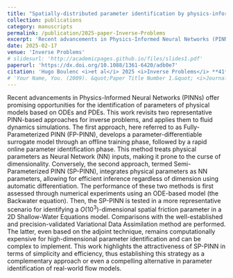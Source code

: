 ```yaml
---
title: "Spatially-distributed parameter identification by physics-informed neural networks illustrated on the 2D shallow-water equations"
collection: publications
category: manuscripts
permalink: /publication/2025-paper-Inverse-Problems
excerpt: 'Recent advancements in Physics-Informed Neural Networks (PINNs) offer promising opportunities for the identification of parameters of physical models based on ODEs and PDEs. This work revisits two representative PINN-based approaches for inverse problems, and applies them to fluid dynamics simulations. The first approach, here referred to as Fully-Parameterized PINN (FP-PINN), develops a parameter-differentiable surrogate model through an offline training phase, followed by a rapid online parameter identification phase. This method treats physical parameters as Neural Network (NN) inputs, making it prone to the curse of dimensionality. Conversely, the second approach, termed Semi-Parameterized PINN (SP-PINN), integrates physical parameters as NN parameters, allowing for efficient inference regardless of dimension using automatic differentiation. The performance of these two methods is first assessed through numerical experiments using an ODE-based model (the Backwater equation). Then, the SP-PINN is tested in a more representative scenario for identifying a $O(10^3)$-dimensional spatial friction parameter in a 2D Shallow-Water Equations model. Comparisons with the well-established and precision-validated Variational Data Assimilation method are performed. The latter, even based on the adjoint technique, remains computationally expensive for high-dimensional parameter identification and can be complex to implement. This work highlights the attractiveness of SP-PINN in terms of simplicity and efficiency, thus establishing this strategy as a complementary approach or even a compelling alternative in parameter identification of real-world flow models.'
date: 2025-02-17
venue: 'Inverse Problems'
# slidesurl: 'http://academicpages.github.io/files/slides1.pdf'
paperurl: 'https://dx.doi.org/10.1088/1361-6420/adb0e7'
citation: 'Hugo Boulenc <i>et al</i> 2025 <i>Inverse Problems</i> **41** 035006'
# 'Your Name, You. (2009). &quot;Paper Title Number 1.&quot; <i>Journal 1</i>. 1(1).'
---
```


Recent advancements in Physics-Informed Neural Networks (PINNs) offer promising opportunities for the identification of parameters of physical models based on ODEs and PDEs. This work revisits two representative PINN-based approaches for inverse problems, and applies them to fluid dynamics simulations. The first approach, here referred to as Fully-Parameterized PINN (FP-PINN), develops a parameter-differentiable surrogate model through an offline training phase, followed by a rapid online parameter identification phase. This method treats physical parameters as Neural Network (NN) inputs, making it prone to the curse of dimensionality. Conversely, the second approach, termed Semi-Parameterized PINN (SP-PINN), integrates physical parameters as NN parameters, allowing for efficient inference regardless of dimension using automatic differentiation. The performance of these two methods is first assessed through numerical experiments using an ODE-based model (the Backwater equation). Then, the SP-PINN is tested in a more representative scenario for identifying a $O(10^3)$-dimensional spatial friction parameter in a 2D Shallow-Water Equations model. Comparisons with the well-established and precision-validated Variational Data Assimilation method are performed. The latter, even based on the adjoint technique, remains computationally expensive for high-dimensional parameter identification and can be complex to implement. This work highlights the attractiveness of SP-PINN in terms of simplicity and efficiency, thus establishing this strategy as a complementary approach or even a compelling alternative in parameter identification of real-world flow models.